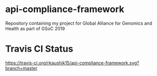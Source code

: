 # api-compliance-framework
Repository containing my project for Global Alliance for Genomics and Health as part of GSoC 2019

# Travis CI Status

https://travis-ci.org/rkaushik15/api-compliance-framework.svg?branch=master
